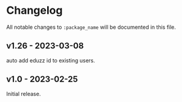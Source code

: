 # Changelog

All notable changes to `:package_name` will be documented in this file.

## v1.26 - 2023-03-08

auto add eduzz id to existing users.

## v1.0 - 2023-02-25

Initial release.
